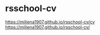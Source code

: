 # rsschool-cv
https://miliena1907.github.io/rsschool-cv/cv
https://miliena1907.github.io/rsschool-cv/
